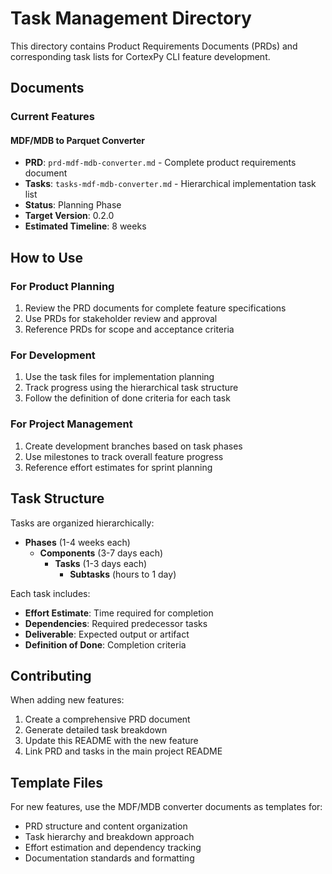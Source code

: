 # Task Management Directory

This directory contains Product Requirements Documents (PRDs) and corresponding task lists for CortexPy CLI feature development.

## Documents

### Current Features

#### MDF/MDB to Parquet Converter
- **PRD**: `prd-mdf-mdb-converter.md` - Complete product requirements document
- **Tasks**: `tasks-mdf-mdb-converter.md` - Hierarchical implementation task list
- **Status**: Planning Phase
- **Target Version**: 0.2.0
- **Estimated Timeline**: 8 weeks

## How to Use

### For Product Planning
1. Review the PRD documents for complete feature specifications
2. Use PRDs for stakeholder review and approval
3. Reference PRDs for scope and acceptance criteria

### For Development
1. Use the task files for implementation planning
2. Track progress using the hierarchical task structure
3. Follow the definition of done criteria for each task

### For Project Management
1. Create development branches based on task phases
2. Use milestones to track overall feature progress
3. Reference effort estimates for sprint planning

## Task Structure

Tasks are organized hierarchically:
- **Phases** (1-4 weeks each)
  - **Components** (3-7 days each)
    - **Tasks** (1-3 days each)
      - **Subtasks** (hours to 1 day)

Each task includes:
- **Effort Estimate**: Time required for completion
- **Dependencies**: Required predecessor tasks
- **Deliverable**: Expected output or artifact
- **Definition of Done**: Completion criteria

## Contributing

When adding new features:
1. Create a comprehensive PRD document
2. Generate detailed task breakdown
3. Update this README with the new feature
4. Link PRD and tasks in the main project README

## Template Files

For new features, use the MDF/MDB converter documents as templates for:
- PRD structure and content organization
- Task hierarchy and breakdown approach
- Effort estimation and dependency tracking
- Documentation standards and formatting